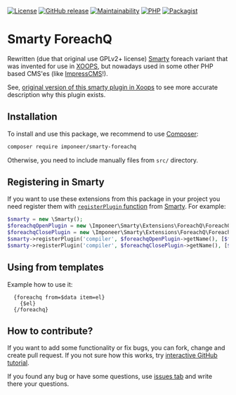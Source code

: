 [![License](https://img.shields.io/github/license/imponeer/smarty-foreachq.svg)](LICENSE)
[![GitHub release](https://img.shields.io/github/release/imponeer/smarty-foreachq.svg)](https://github.com/imponeer/smarty-foreachq/releases) [![Maintainability](https://api.codeclimate.com/v1/badges/05e38f936681d6b4c462/maintainability)](https://codeclimate.com/github/imponeer/smarty-foreachq/maintainability) [![PHP](https://img.shields.io/packagist/php-v/imponeer/smarty-foreachq.svg)](http://php.net) 
[![Packagist](https://img.shields.io/packagist/dm/imponeer/smarty-foreachq.svg)](https://packagist.org/packages/imponeer/smarty-foreachq)

# Smarty ForeachQ

Rewritten (due that original use GPLv2+ license) [Smarty](https://smarty.net) foreach variant that was invented for use in [XOOPS](https://xoops.org), but nowadays used in some other PHP based CMS'es (like [ImpressCMS](https://impresscms.org)!).

See, [original version of this smarty plugin in Xoops](https://github.com/XOOPS/XoopsCore25/blob/v2.5.8/htdocs/class/smarty/xoops_plugins/compiler.foreachq.php) to see more accurate description why this plugin exists.

## Installation

To install and use this package, we recommend to use [Composer](https://getcomposer.org):

```bash
composer require imponeer/smarty-foreachq
```

Otherwise, you need to include manually files from `src/` directory. 

## Registering in Smarty

If you want to use these extensions from this package in your project you need register them with [`registerPlugin` function](https://www.smarty.net/docs/en/api.register.plugin.tpl) from [Smarty](https://www.smarty.net). For example:
```php
$smarty = new \Smarty();
$foreachqOpenPlugin = new \Imponeer\Smarty\Extensions\ForeachQ\ForeachQOpenTagCompiler();
$foreachqClosePlugin = new \Imponeer\Smarty\Extensions\ForeachQ\ForeachQCloseTagCompiler();
$smarty->registerPlugin('compiler', $foreachqOpenPlugin->getName(), [$foreachqOpenPlugin, 'execute']);
$smarty->registerPlugin('compiler', $foreachqClosePlugin->getName(), [$foreachqClosePlugin, 'execute']);
```

## Using from templates

Example how to use it:
```smarty
  {foreachq from=$data item=el}
    {$el}
  {/foreachq}
```
## How to contribute?

If you want to add some functionality or fix bugs, you can fork, change and create pull request. If you not sure how this works, try [interactive GitHub tutorial](https://try.github.io).

If you found any bug or have some questions, use [issues tab](https://github.com/imponeer/smarty-foreachq/issues) and write there your questions.